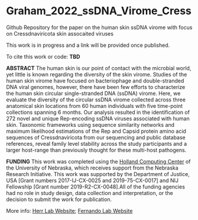 # Graham_2022_ssDNA_Virome_Cress

Github Repository for the paper on the human skin ssDNA virome with focus on Cressdnaviricota skin assocaited viruses

This work is in progress and a link will be provided once published.

To cite this work or code:
**TBD**

__ABSTRACT__
The human skin is our point of contact with the microbial world, yet little is known regarding the diversity of the skin virome. Studies of the human skin virome have focused on bacteriophage and double-stranded DNA viral genomes, however, there have been few efforts to characterize the human skin circular single-stranded DNA (ssDNA) virome. Here, we evaluate the diversity of the circular ssDNA virome collected across three anatomical skin locations from 60 human individuals with five time-point collections spanning 6 months. Our analysis resulted in the identification of 272 novel and unique Rep-encoding ssDNA viruses associated with human skin. Taxonomic frameworks using sequence similarity networks and maximum likelihood estimations of the Rep and Capsid protein amino acid sequences of Cressdnaviricota from our sequencing and public database references, reveal family level stability across the study participants and a larger host-range than previously thought for these multi-host pathogens. 

__FUNDING__
This work was completed using the [Holland Computing Center](https://hcc.unl.edu/) of the University of Nebraska, which receives support from the Nebraska Research Initiative. This work was supported by the Department of Justice, USA [Grant numbers 2017-IJ-CX-0025 and 2019-75-CX-0017] and NIJ Fellowship [Grant number 2019-R2-CX-0048].All of the funding agencies had no role in study design, data collection and interpretation, or the decision to submit the work for publication.

More info:
[Herr Lab Website](http://herrlab.com/);
[Fernando Lab Website](https://fernandolab.unl.edu/)
